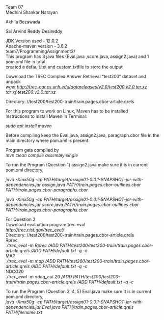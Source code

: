 Team 07  
Medhini Shankar Narayan 

Akhila Bezawada  

Sai Arvind Reddy Desireddy

JDK Version used - 12.0.2  
Apache-maven version - 3.6.2  
team7/ProgrammingAssignment2/  
This program has 3 java files (Eval.java ,score.java, assign2.java) and 1 pom.xml file in total  
created a default.txt and custom.txtfile to store the output  

Download the TREC Complex Answer Retrieval “test200“ dataset and unpack  
*wget http://trec-car.cs.unh.edu/datareleases/v2.0/test200.v2.0.tar.xz  
tar xf test200.v2.0.tar.xz*  


Directory: //test200/test200-train/train.pages.cbor-article.qrels

For this program to work on Linux, Maven has to be installed  
Instructions to install Maven in Terminal:  

*sudo apt install maven*

Before compiling keep the Eval.java, assign2.java, paragraph.cbor file in the main directory where pom.xml is present.  

Program gets complied by  
*mvn clean compile assembly:single*  

To run the Program (Question 1) assign2.java make sure it is in current pom.xml directory,  

*java -Xmx50g -cp PATH/target/assign01-0.0.1-SNAPSHOT-jar-with-dependencies.jar assign.java PATH/train.pages.cbor-outlines.cbor
PATH/train.pages.cbor-paragraphs.cbor*  


*java -Xmx50g -cp PATH/target/assign01-0.0.1-SNAPSHOT-jar-with-dependencies.jar score.java PATH/train.pages.cbor-outlines.cbor
PATH/train.pages.cbor-paragraphs.cbor*  




For Question 2  
Download evaluation program trec eval  
*http://trec.nist.gov/trec_eval/*  
Directory: //test200/test200-train/train.pages.cbor-article.qrels  
Rprec  
*./trec_eval -m Rprec /ADD PATH/test200/test200-train/train.pages.cbor-article.qrels /ADD PATH/default.txt -q -c*  
MAP  
*./trec_eval -m map /ADD PATH/test200/test200-train/train.pages.cbor-article.qrels /ADD PATH/default.txt -q -c*  
NDCG20  
*./trec_eval -m ndcg_cut.20 /ADD PATH/test200/test200-train/train.pages.cbor-article.qrels /ADD PATH/default.txt -q -c*  


To run the Program (Question 3, 4, 5) Eval.java  make sure it is in current pom.xml directory,  
 *java -Xmx50g -cp PATH/target/assign01-0.0.1-SNAPSHOT-jar-with-dependencies.jar Eval.java PATH/train.pages.cbor-article.qrels  PATH/filename.txt*


